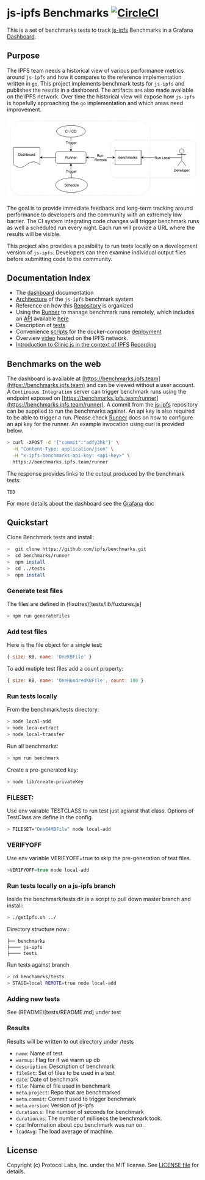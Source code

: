  # js-ipfs Benchmarks [![CircleCI](https://circleci.com/gh/ipfs/benchmarks.svg?style=svg)](https://circleci.com/gh/ipfs/benchmarks)


This is a set of benchmarks tests to track [js-ipfs](https://github.com/ipfs/js-ipfs) Benchmarks in a Grafana [Dashboard](https://benchmarks.ipfs.team).

## Purpose
The IPFS team needs a historical view of various performance metrics around `js-ipfs`
and how it compares to the reference implementation written in `go`. This project
implements benchmark tests for `js-ipfs` and publishes the results in a dashboard.
The artifacts are also made available on the IPFS network. Over time the historical
view will expose how `js-ipfs` is hopefully approaching the `go` implementation
and which areas need improvement.

![Architecture](architecture.png)

The goal is to provide immediate feedback and long-term tracking around performance
to developers and the community with an extremely low barrier.
The CI system integrating code changes will trigger benchmark runs as well a scheduled
run every night. Each run will provide a URL where the results will be visible.

This project also provides a possibility to run tests locally on a development
version of `js-ipfs`. Developers can then examine individual output files before
submitting code to the community.

## Documentation Index

* The [dashboard](infrastructure/grafana/README.md) documentation
* [Architecture](infrastructure/README.md) of the `js-ipfs` benchmark system
* Reference on how this [Repository](CONTRIBUTING.md) is organized
* Using the [Runner](runner/README.md) to manage benchmark runs remotely, which includes an [API](runner/API.md) available [here](https://benchmarks.ipfs.team/runner)
* Description of [tests](tests/README.md)
* Convenience [scripts](scripts/README.md) for the docker-compose [deployment](infrastructure/deploy/README.md)
* Overview [video](https://cloudflare-ipfs.com/ipfs/QmSZgcL7dyjcifZ5uJYmBDCCACfzQD5Ve2RFSoB4RdYATp) hosted on the IPFS network.
* [Introduction to Clinic.js in the context of IPFS](https://github.com/ipfs/team-mgmt/issues/796) [Recording](https://nearform.zoom.us/recording/play/A-4Vn3jA5aeK9BCPwKCA44IfwpLZePIBlzvD1bUYF7JqTXnG2JptVaLEVcRUmQ1i)

## Benchmarks on the web
The dashboard is available at [https://benchmarks.ipfs.team](https://benchmarks.ipfs.team) and can be viewed without a user account.
A `Continuous Integration` server can trigger benchmark runs using the endpoint exposed on [https://benchmarks.ipfs.team/runner](https://benchmarks.ipfs.team/runner). A commit from the [js-ipfs](https://github.com/ipfs/js-ipfs) repository can be supplied to run the benchmarks against. An api key is also required to be able to trigger a run. Please check [Runner](runner/README.md) docs on how to configure an api key for the runner. An example invocation using curl is provided below.

```bash
> curl -XPOST -d '{"commit":"adfy3hk"}' \
  -H "Content-Type: application/json" \
  -H "x-ipfs-benchmarks-api-key: <api-key>" \
  https://benchmarks.ipfs.team/runner
```
The response provides links to the output produced by the benchmark tests:
```
TBD
```
For more details about the dashboard see the [Grafana](infrastructure/grafana/README.md) doc

## Quickstart

Clone Benchmark tests and install:

```bash
>  git clone https://github.com/ipfs/benchmarks.git
>  cd benchmarks/runner
>  npm install
>  cd ../tests
>  npm install
```
### Generate test files
The files are defined in (fixutres)[tests/lib/fuxtures.js]

```bash
> npm run generateFiles
```
### Add test files

Here is the file object for a single test:
```js
{ size: KB, name: 'OneKBFile' }
```
To add mutiple test files add a count property:

```js
{ size: KB, name: 'OneHundredKBFile', count: 100 }
```

### Run tests locally

From the benchmark/tests directory:
```bash
> node local-add
> node loca-extract
> node local-transfer
```

Run all benchmarks:
```bash
> npm run benchmark
```
Create a pre-generated key:
```bash
> node lib/create-privateKey
```

### FILESET:
Use env vairable TESTCLASS to run test just agianst that class.  Options of TestClass are define in the config.
```bash
> FILESET="One64MBFile" node local-add
```

### VERIFYOFF
Use env variable VERIFYOFF=true to skip the pre-generation of test files.
```js
>VERIFYOFF=true node local-add
```
### Run tests locally on a js-ipfs branch
Inside the benchmark/tests dir is a script to pull down master branch and install:
```bash
> ./getIpfs.sh ../
```

Directory structure now :
```
├── benchmarks
├──── js-ipfs
├──── tests
```


Run tests against branch
```bash
> cd benchamrks/tests
> STAGE=local REMOTE=true node local-add
```

### Adding new tests

See (README)[tests/README.md] under test

###  Results

Results will be written to out directory under /tests

* `name`: Name of test
* `warmup`: Flag for if we warm up db
* `description`: Description of benchmark
* `fileSet`: Set of files to be used in a test
* `date`: Date of benchmark
* `file`: Name of file used in benchmark
* `meta`.`project`: Repo that are benchmarked
* `meta`.`commit`: Commit used to trigger benchmark
* `meta`.`version`: Version of js-ipfs
* `duration`.`s`: The number of seconds for benchmark
* `duration`.`ms`: The number of millisecs the benchmark took.
* `cpu`: Information about cpu benchmark was run on.
* `loadAvg`: The load average of machine.


## License

Copyright (c) Protocol Labs, Inc. under the MIT license. See [LICENSE file](./LICENSE) for details.
